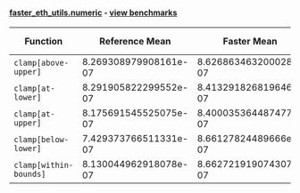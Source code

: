 #### [faster_eth_utils.numeric](https://github.com/BobTheBuidler/faster-eth-utils/blob/renovate/actions-github-script-8.x/faster_eth_utils/numeric.py) - [view benchmarks](https://github.com/BobTheBuidler/faster-eth-utils/blob/renovate/actions-github-script-8.x/benchmarks/test_numeric_benchmarks.py)

| Function | Reference Mean | Faster Mean | % Change | Speedup (%) | x Faster | Faster |
|----------|---------------|-------------|----------|-------------|----------|--------|
| `clamp[above-upper]` | 8.269308979908161e-07 | 8.626863463200028e-07 | -4.32% | -4.14% | 0.96x | ❌ |
| `clamp[at-lower]` | 8.291905822299552e-07 | 8.413291826819646e-07 | -1.46% | -1.44% | 0.99x | ❌ |
| `clamp[at-upper]` | 8.175691545525075e-07 | 8.400035364487477e-07 | -2.74% | -2.67% | 0.97x | ❌ |
| `clamp[below-lower]` | 7.429373766511331e-07 | 8.66127824489666e-07 | -16.58% | -14.22% | 0.86x | ❌ |
| `clamp[within-bounds]` | 8.130044962918078e-07 | 8.662721919074307e-07 | -6.55% | -6.15% | 0.94x | ❌ |
